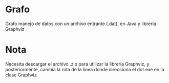 # Grafo
Grafo manejo de datos con un archivo entrante (.dat), en Java y librería Graphviz

# Nota #

Necesita descargar el archivo .zip para utilizar la libreria Graphviz, y posteriormente, cambia la ruta de la linea donde direcciona el dot.exe en la clase Graphviz 
